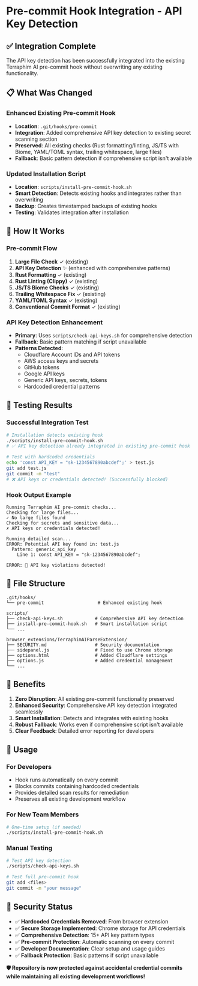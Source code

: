 # Pre-commit Hook Integration - API Key Detection

## ✅ Integration Complete

The API key detection has been successfully integrated into the existing Terraphim AI pre-commit hook without overwriting any existing functionality.

## 📋 What Was Changed

### Enhanced Existing Pre-commit Hook
- **Location**: `.git/hooks/pre-commit`
- **Integration**: Added comprehensive API key detection to existing secret scanning section
- **Preserved**: All existing checks (Rust formatting/linting, JS/TS with Biome, YAML/TOML syntax, trailing whitespace, large files)
- **Fallback**: Basic pattern detection if comprehensive script isn't available

### Updated Installation Script
- **Location**: `scripts/install-pre-commit-hook.sh`
- **Smart Detection**: Detects existing hooks and integrates rather than overwriting
- **Backup**: Creates timestamped backups of existing hooks
- **Testing**: Validates integration after installation

## 🔧 How It Works

### Pre-commit Flow
1. **Large File Check** ✓ (existing)
2. **API Key Detection** ✨ (enhanced with comprehensive patterns)
3. **Rust Formatting** ✓ (existing)
4. **Rust Linting (Clippy)** ✓ (existing)
5. **JS/TS Biome Checks** ✓ (existing)
6. **Trailing Whitespace Fix** ✓ (existing)
7. **YAML/TOML Syntax** ✓ (existing)
8. **Conventional Commit Format** ✓ (existing)

### API Key Detection Enhancement
- **Primary**: Uses `scripts/check-api-keys.sh` for comprehensive detection
- **Fallback**: Basic pattern matching if script unavailable
- **Patterns Detected**:
  - Cloudflare Account IDs and API tokens
  - AWS access keys and secrets
  - GitHub tokens
  - Google API keys
  - Generic API keys, secrets, tokens
  - Hardcoded credential patterns

## 🧪 Testing Results

### Successful Integration Test
```bash
# Installation detects existing hook
./scripts/install-pre-commit-hook.sh
# ✅ API key detection already integrated in existing pre-commit hook

# Test with hardcoded credentials
echo 'const API_KEY = "sk-1234567890abcdef";' > test.js
git add test.js
git commit -m "test"
# ❌ API keys or credentials detected! (Successfully blocked)
```

### Hook Output Example
```
Running Terraphim AI pre-commit checks...
Checking for large files...
✓ No large files found
Checking for secrets and sensitive data...
✗ API keys or credentials detected!

Running detailed scan...
ERROR: Potential API key found in: test.js
  Pattern: generic_api_key
    Line 1: const API_KEY = "sk-1234567890abcdef";

ERROR: 🚨 API key violations detected!
```

## 📁 File Structure

```
.git/hooks/
└── pre-commit                    # Enhanced existing hook

scripts/
├── check-api-keys.sh            # Comprehensive API key detection
├── install-pre-commit-hook.sh   # Smart installation script
└── ...

browser_extensions/TerraphimAIParseExtension/
├── SECURITY.md                  # Security documentation
├── sidepanel.js                 # Fixed to use Chrome storage
├── options.html                 # Added Cloudflare settings
├── options.js                   # Added credential management
└── ...
```

## 🎯 Benefits

1. **Zero Disruption**: All existing pre-commit functionality preserved
2. **Enhanced Security**: Comprehensive API key detection integrated seamlessly
3. **Smart Installation**: Detects and integrates with existing hooks
4. **Robust Fallback**: Works even if comprehensive script isn't available
5. **Clear Feedback**: Detailed error reporting for developers

## 🚀 Usage

### For Developers
- Hook runs automatically on every commit
- Blocks commits containing hardcoded credentials
- Provides detailed scan results for remediation
- Preserves all existing development workflow

### For New Team Members
```bash
# One-time setup (if needed)
./scripts/install-pre-commit-hook.sh
```

### Manual Testing
```bash
# Test API key detection
./scripts/check-api-keys.sh

# Test full pre-commit hook
git add <files>
git commit -m "your message"
```

## 🔐 Security Status

- ✅ **Hardcoded Credentials Removed**: From browser extension
- ✅ **Secure Storage Implemented**: Chrome storage for API credentials
- ✅ **Comprehensive Detection**: 15+ API key pattern types
- ✅ **Pre-commit Protection**: Automatic scanning on every commit
- ✅ **Developer Documentation**: Clear setup and usage guides
- ✅ **Fallback Protection**: Basic patterns if script unavailable

**🛡️ Repository is now protected against accidental credential commits while maintaining all existing development workflows!**
